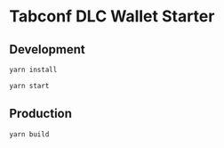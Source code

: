 # Tabconf DLC Wallet Starter

## Development

```bash
yarn install

yarn start
```

## Production

```bash
yarn build
```
